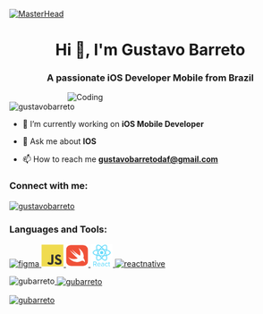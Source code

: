 [![MasterHead](https://user-images.githubusercontent.com/74038190/225813708-98b745f2-7d22-48cf-9150-083f1b00d6c9.gif)](https://gustavobarreto.io)
<h1 align="center">Hi 👋, I'm Gustavo Barreto</h1>
<h3 align="center">A passionate iOS Developer Mobile from Brazil</h3>
<img align="right" alt="Coding" width="400" src="https://user-images.githubusercontent.com/74038190/212750672-2f3f2b50-c84f-4ed8-a60a-849ae69ff9df.gif">


<p align="left"> <img src="https://komarev.com/ghpvc/?username=gubarreto&label=Profile%20views&color=0e75b6&style=flat" alt="gustavobarreto" /> </p>

- 🔭 I’m currently working on **iOS Mobile Developer**

- 💬 Ask me about **IOS**

- 📫 How to reach me **gustavobarretodaf@gmail.com**

<h3 align="left">Connect with me:</h3>
<p align="left">
<a href="https://www.linkedin.com/in/gustavobarretodaf" target="blank"><img align="center" src="https://raw.githubusercontent.com/rahuldkjain/github-profile-readme-generator/master/src/images/icons/Social/linked-in-alt.svg" alt="gustavobarreto" height="30" width="40" /></a>
</p>

<h3 align="left">Languages and Tools:</h3>
</a> <a href="https://www.figma.com/" target="_blank" rel="noreferrer"> <img src="https://www.vectorlogo.zone/logos/figma/figma-icon.svg" alt="figma" width="40" height="40"/> </a> <a href="#" target="_blank" rel="noreferrer"> <img src="https://raw.githubusercontent.com/devicons/devicon/master/icons/javascript/javascript-original.svg" alt="javascript" width="40" height="40"/> </a> <a href="https://www.apple.com/br/swift" target="_blank" rel="noreferrer"> <img src="https://raw.githubusercontent.com/devicons/devicon/master/icons/swift/swift-original.svg" alt="swift" width="40" height="40"/> </a> <a href="https://reactjs.org/" target="_blank" rel="noreferrer"> <img src="https://raw.githubusercontent.com/devicons/devicon/master/icons/react/react-original-wordmark.svg" alt="react" width="40" height="40"/> </a> <a href="https://reactnative.dev/" target="_blank" rel="noreferrer"> <img src="https://reactnative.dev/img/header_logo.svg" alt="reactnative" width="40" height="40"/> </a> <a href="https://redux.js.org" target="_blank" rel="noreferrer"> </p>

<p><img align="left" src="https://github-readme-stats.vercel.app/api/top-langs?username=gubarreto&show_icons=true&locale=en&layout=compact&theme=tokyonight" alt="gubarreto" /></p>

<p>&nbsp;<img align="center" src="https://github-readme-stats.vercel.app/api?username=gubarreto&show_icons=true&locale=en&theme=tokyonight" alt="gubarreto" /></p>

<p><img align="center" src="https://github-readme-streak-stats.herokuapp.com/?user=gubarreto&&theme=tokyonight" alt="gubarreto" /></p>
